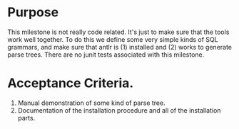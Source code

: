 # Purpose
This milestone is not really code related.  It's just to make sure that
the tools work well together.  To do this we define some very simple kinds
of SQL grammars, and make sure that antlr is (1) installed and (2) works
to generate parse trees.  There are no junit tests associated with this
milestone.

# Acceptance Criteria.
1. Manual demonstration of some kind of parse tree.
1. Documentation of the installation procedure and all of the installation parts.
